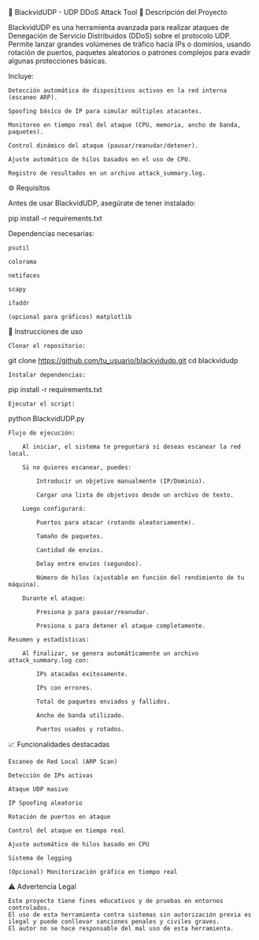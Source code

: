 📝 BlackvidUDP - UDP DDoS Attack Tool
📜 Descripción del Proyecto

BlackvidUDP es una herramienta avanzada para realizar ataques de Denegación de Servicio Distribuidos (DDoS) sobre el protocolo UDP.
Permite lanzar grandes volúmenes de tráfico hacia IPs o dominios, usando rotación de puertos, paquetes aleatorios o patrones complejos para evadir algunas protecciones básicas.

Incluye:

    Detección automática de dispositivos activos en la red interna (escaneo ARP).

    Spoofing básico de IP para simular múltiples atacantes.

    Monitoreo en tiempo real del ataque (CPU, memoria, ancho de banda, paquetes).

    Control dinámico del ataque (pausar/reanudar/detener).

    Ajuste automático de hilos basados en el uso de CPU.

    Registro de resultados en un archivo attack_summary.log.

⚙️ Requisitos

Antes de usar BlackvidUDP, asegúrate de tener instalado:

pip install -r requirements.txt

Dependencias necesarias:

    psutil

    colorama

    netifaces

    scapy

    ifaddr

    (opcional para gráficos) matplotlib
   🚀 Instrucciones de uso

    Clonar el repositorio:

git clone https://github.com/tu_usuario/blackvidudp.git
cd blackvidudp

    Instalar dependencias:

pip install -r requirements.txt

    Ejecutar el script:

python BlackvidUDP.py

    Flujo de ejecución:

        Al iniciar, el sistema te preguntará si deseas escanear la red local.

        Si no quieres escanear, puedes:

            Introducir un objetivo manualmente (IP/Dominio).

            Cargar una lista de objetivos desde un archivo de texto.

        Luego configurará:

            Puertos para atacar (rotando aleatoriamente).

            Tamaño de paquetes.

            Cantidad de envíos.

            Delay entre envíos (segundos).

            Número de hilos (ajustable en función del rendimiento de tu máquina).

        Durante el ataque:

            Presiona p para pausar/reanudar.

            Presiona s para detener el ataque completamente.

    Resumen y estadísticas:

        Al finalizar, se genera automáticamente un archivo attack_summary.log con:

            IPs atacadas exitosamente.

            IPs con errores.

            Total de paquetes enviados y fallidos.

            Ancho de banda utilizado.

            Puertos usados y rotados.

📈 Funcionalidades destacadas

    Escaneo de Red Local (ARP Scan)

    Detección de IPs activas

    Ataque UDP masivo

    IP Spoofing aleatorio

    Rotación de puertos en ataque

    Control del ataque en tiempo real

    Ajuste automático de hilos basado en CPU

    Sistema de logging

    (Opcional) Monitorización gráfica en tiempo real

⚠️ Advertencia Legal

    Este proyecto tiene fines educativos y de pruebas en entornos controlados.
    El uso de esta herramienta contra sistemas sin autorización previa es ilegal y puede conllevar sanciones penales y civiles graves.
    El autor no se hace responsable del mal uso de esta herramienta. 
